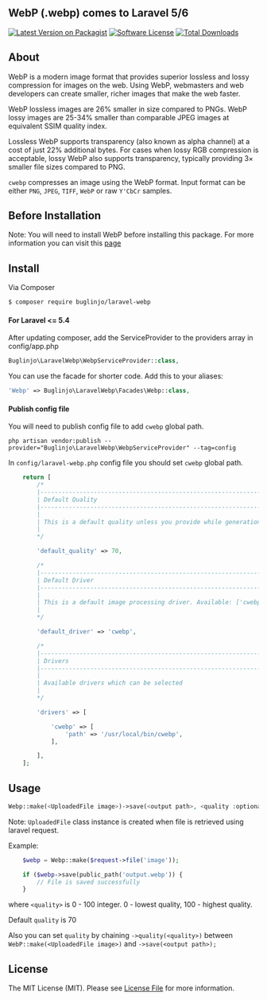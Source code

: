 ## WebP (.webp) comes to Laravel 5/6

[![Latest Version on Packagist][ico-version]][link-packagist]
[![Software License][ico-license]](LICENSE.md)
[![Total Downloads][ico-downloads]][link-downloads]

## About

WebP is a modern image format that provides superior lossless and lossy compression for images on the web. Using WebP, webmasters and web developers can create smaller, richer images that make the web faster.

WebP lossless images are 26% smaller in size compared to PNGs. WebP lossy images are 25-34% smaller than comparable JPEG images at equivalent SSIM quality index.

Lossless WebP supports transparency (also known as alpha channel) at a cost of just 22% additional bytes. For cases when lossy RGB compression is acceptable, lossy WebP also supports transparency, typically providing 3× smaller file sizes compared to PNG.

`cwebp` compresses an image using the WebP format. Input format can be either `PNG`, `JPEG`, `TIFF`, `WebP` or raw `Y'CbCr` samples.

## Before Installation

Note: You will need to install WebP before installing this package. For more information you can visit this [page](https://developers.google.com/speed/webp/)

## Install

Via Composer

```bash
$ composer require buglinjo/laravel-webp
```

#### For Laravel <= 5.4

After updating composer, add the ServiceProvider to the providers array in config/app.php

```php
Buglinjo\LaravelWebp\WebpServiceProvider::class,
```

You can use the facade for shorter code. Add this to your aliases:

```php
'Webp' => Buglinjo\LaravelWebp\Facades\Webp::class,
```

#### Publish config file

You will need to publish config file to add `cwebp` global path.

```
php artisan vendor:publish --provider="Buglinjo\LaravelWebp\WebpServiceProvider" --tag=config
```

In `config/laravel-webp.php` config file you should set `cwebp` global path.

```php
    return [
        /*
        |--------------------------------------------------------------------------
        | Default Quality
        |--------------------------------------------------------------------------
        |
        | This is a default quality unless you provide while generation of the WebP
        |
        */

        'default_quality' => 70,

        /*
        |--------------------------------------------------------------------------
        | Default Driver
        |--------------------------------------------------------------------------
        |
        | This is a default image processing driver. Available: ['cwebp']
        |
        */

        'default_driver' => 'cwebp',

        /*
        |--------------------------------------------------------------------------
        | Drivers
        |--------------------------------------------------------------------------
        |
        | Available drivers which can be selected
        |
        */

        'drivers' => [

            'cwebp' => [
                'path' => '/usr/local/bin/cwebp',
            ],

        ],
    ];
```

## Usage

```php
Webp::make(<UploadedFile image>)->save(<output path>, <quality :optional>);
```

Note: `UploadedFile` class instance is created when file is retrieved using laravel request.

Example:

```php
    $webp = Webp::make($request->file('image'));

    if ($webp->save(public_path('output.webp')) {
        // File is saved successfully
    }
```

where `<quality>` is 0 - 100 integer. 0 - lowest quality, 100 - highest quality.

Default `quality` is 70

Also you can set `quality` by chaining `->quality(<quality>)` between `WebP::make(<UploadedFile image>)` and `->save(<output path>);`

## License

The MIT License (MIT). Please see [License File](LICENSE.md) for more information.

[ico-version]: https://img.shields.io/packagist/v/buglinjo/laravel-webp.svg?style=flat-square
[ico-license]: https://img.shields.io/badge/license-MIT-brightgreen.svg?style=flat-square
[ico-downloads]: https://img.shields.io/packagist/dt/buglinjo/laravel-webp.svg?style=flat-square
[link-packagist]: https://packagist.org/packages/buglinjo/laravel-webp
[link-downloads]: https://packagist.org/packages/buglinjo/laravel-webp
[link-author]: https://github.com/buglinjo
